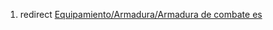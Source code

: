 1.  redirect [Equipamiento/Armadura/Armadura de combate
    es](Equipamiento/Armadura/Armadura_de_combate_es "wikilink")